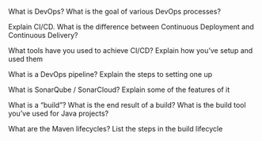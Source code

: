What is DevOps? What is the goal of various DevOps processes? 

Explain CI/CD. What is the difference between Continuous Deployment and Continuous Delivery? 

What tools have you used to achieve CI/CD? Explain how you’ve setup and used them 

What is a DevOps pipeline? Explain the steps to setting one up 

What is SonarQube / SonarCloud? Explain some of the features of it 

What is a “build”? What is the end result of a build? What is the build tool you’ve used for Java projects? 

What are the Maven lifecycles? List the steps in the build lifecycle 
